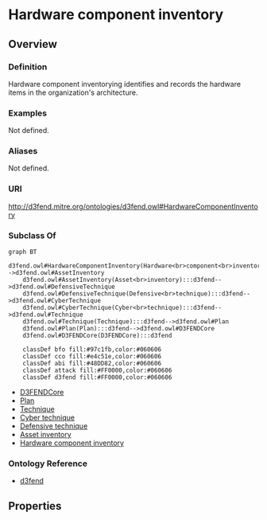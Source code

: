 # Hardware component inventory

## Overview

### Definition
Hardware component inventorying identifies and records the hardware items in the organization's architecture.

### Examples
Not defined.

### Aliases
Not defined.

### URI
http://d3fend.mitre.org/ontologies/d3fend.owl#HardwareComponentInventory

### Subclass Of
```mermaid
graph BT
    d3fend.owl#HardwareComponentInventory(Hardware<br>component<br>inventory):::d3fend-->d3fend.owl#AssetInventory
    d3fend.owl#AssetInventory(Asset<br>inventory):::d3fend-->d3fend.owl#DefensiveTechnique
    d3fend.owl#DefensiveTechnique(Defensive<br>technique):::d3fend-->d3fend.owl#CyberTechnique
    d3fend.owl#CyberTechnique(Cyber<br>technique):::d3fend-->d3fend.owl#Technique
    d3fend.owl#Technique(Technique):::d3fend-->d3fend.owl#Plan
    d3fend.owl#Plan(Plan):::d3fend-->d3fend.owl#D3FENDCore
    d3fend.owl#D3FENDCore(D3FENDCore):::d3fend
    
    classDef bfo fill:#97c1fb,color:#060606
    classDef cco fill:#e4c51e,color:#060606
    classDef abi fill:#48DD82,color:#060606
    classDef attack fill:#FF0000,color:#060606
    classDef d3fend fill:#FF0000,color:#060606
```

- [D3FENDCore](/docs/ontology/reference/model/D3FENDCore/D3FENDCore.md)
- [Plan](/docs/ontology/reference/model/D3FENDCore/Plan/Plan.md)
- [Technique](/docs/ontology/reference/model/D3FENDCore/Plan/Technique/Technique.md)
- [Cyber technique](/docs/ontology/reference/model/D3FENDCore/Plan/Technique/Cyber%20technique/Cyber%20technique.md)
- [Defensive technique](/docs/ontology/reference/model/D3FENDCore/Plan/Technique/Cyber%20technique/Defensive%20technique/Defensive%20technique.md)
- [Asset inventory](/docs/ontology/reference/model/D3FENDCore/Plan/Technique/Cyber%20technique/Defensive%20technique/Asset%20inventory/Asset%20inventory.md)
- [Hardware component inventory](/docs/ontology/reference/model/D3FENDCore/Plan/Technique/Cyber%20technique/Defensive%20technique/Asset%20inventory/Hardware%20component%20inventory/Hardware%20component%20inventory.md)


### Ontology Reference
- [d3fend](http://d3fend.mitre.org/ontologies/d3fend.owl#)

## Properties
